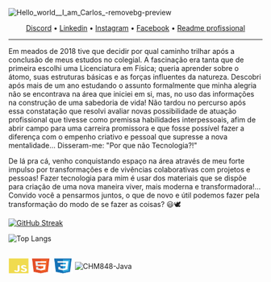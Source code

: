 

![Hello_world__I_am_Carlos_-removebg-preview](https://github.com/CarlosHMoreira848/CarlosHMoreira848/assets/84051885/6d720dd0-4653-49a7-924d-b757530720eb)

<p align="center" target="_blank">
  <a href="https://discord.gg/B2DgFP86" target="_blank">Discord</a> •
  <a href="https://www.linkedin.com/in/carlos-henrique-desenvolvimento-de-software/" target="_blank">Linkedin</a> •
  <a href="https://www.instagram.com/carloshenriquemoreiraoficial/" target="_blank">Instagram</a> •
  <a href="https://www.facebook.com/profile.php?id=100090549954215" target="_blank">Facebook</a> •
  <a href="https://github.com/CarlosHMoreira848/Leia-me" target="_blank">Readme profissional</a>
</p>

---

Em meados de 2018 tive que decidir por qual caminho trilhar após a conclusão de meus estudos no colegial. A fascinação era tanta que de primeira escolhi uma Licenciatura em Física; queria aprender sobre o átomo, suas estruturas básicas e as forças influentes da natureza. Descobri após mais de um ano estudando o assunto formalmente que minha alegria não se encontrava na área que iniciei em si, mas, no uso das informações na construção de uma sabedoria de vida! 
Não tardou no percurso após essa constatação que resolvi avaliar novas possibilidade de atuação profissional que tivesse como premissa habilidades interpessoais, afim de abrir campo para uma carreira promissora e que fosse possível fazer a diferença com o empenho criativo e pessoal que supresse a nova mentalidade... Disseram-me: "Por que não Tecnologia?!"

De lá pra cá, venho conquistando espaço na área através de meu forte impulso por transformações e de vivências colaborativas com projetos e pessoas!
Fazer tecnologia para mim é usar dos materiais que se dispõe para criação de uma nova maneira viver, mais moderna e transformadora!...
Convido você a pensarmos juntos, o que de novo e útil podemos fazer pela transformação do modo de se fazer as coisas? 😃🕊️

[![GitHub Streak](https://github-readme-streak-stats.herokuapp.com?user=CarlosHMoreira848&theme=swift&locale=pt_BR&mode=weekly)](https://git.io/streak-stats)


![Top Langs](https://github-readme-stats.vercel.app/api/top-langs/?username=CarlosHMoreira848&layout=compact&theme=swift&locale=pt-br)

<div style="display: inline_block"><br>
    <img align="center" alt="CHM848-Js" height="30" width="40" src="https://raw.githubusercontent.com/devicons/devicon/master/icons/javascript/javascript-plain.svg">
    <img align="center" alt="CHM848-HTML" height="30" width="40" src="https://raw.githubusercontent.com/devicons/devicon/master/icons/html5/html5-original.svg">
    <img align="center" alt="CHM848-CSS" height="30" width="40" src="https://raw.githubusercontent.com/devicons/devicon/master/icons/css3/css3-original.svg">
    <img align="center" alt="CHM848-Java" height="30" width="40" src="https://cdn.jsdelivr.net/gh/devicons/devicon/icons/java/java-original.svg">
<div>
  
  
  ##
  
  <div> 

<div>
    
    
  
  
  

